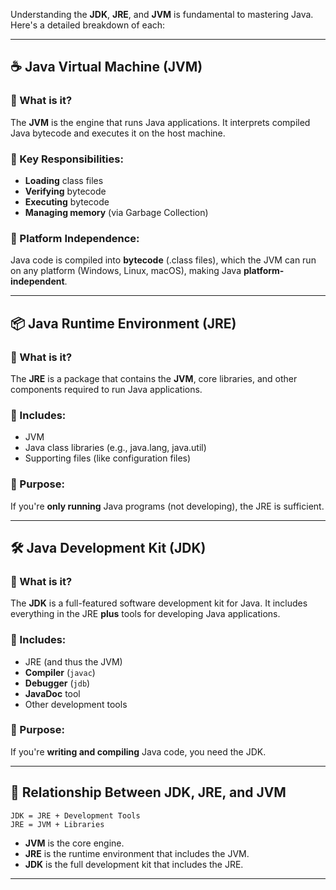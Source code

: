 Understanding the **JDK**, **JRE**, and **JVM** is fundamental to mastering Java. Here's a detailed breakdown of each:

---

## ☕ Java Virtual Machine (JVM)

### 🔹 What is it?
The **JVM** is the engine that runs Java applications. It interprets compiled Java bytecode and executes it on the host machine.

### 🔹 Key Responsibilities:
- **Loading** class files
- **Verifying** bytecode
- **Executing** bytecode
- **Managing memory** (via Garbage Collection)

### 🔹 Platform Independence:
Java code is compiled into **bytecode** (.class files), which the JVM can run on any platform (Windows, Linux, macOS), making Java **platform-independent**.

---

## 📦 Java Runtime Environment (JRE)

### 🔹 What is it?
The **JRE** is a package that contains the **JVM**, core libraries, and other components required to run Java applications.

### 🔹 Includes:
- JVM
- Java class libraries (e.g., java.lang, java.util)
- Supporting files (like configuration files)

### 🔹 Purpose:
If you're **only running** Java programs (not developing), the JRE is sufficient.

---

## 🛠️ Java Development Kit (JDK)

### 🔹 What is it?
The **JDK** is a full-featured software development kit for Java. It includes everything in the JRE **plus** tools for developing Java applications.

### 🔹 Includes:
- JRE (and thus the JVM)
- **Compiler** (`javac`)
- **Debugger** (`jdb`)
- **JavaDoc** tool
- Other development tools

### 🔹 Purpose:
If you're **writing and compiling** Java code, you need the JDK.

---

## 🔁 Relationship Between JDK, JRE, and JVM

```
JDK = JRE + Development Tools
JRE = JVM + Libraries
```

- **JVM** is the core engine.
- **JRE** is the runtime environment that includes the JVM.
- **JDK** is the full development kit that includes the JRE.

---
